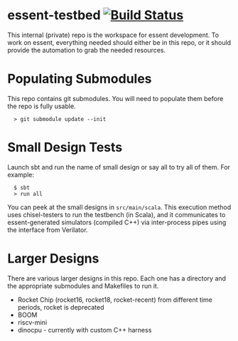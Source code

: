 essent-testbed [![Build Status](https://github.com/ucsc-vama/essent-testbed/actions/workflows/scala-ci.yml/badge.svg)](https://github.com/ucsc-vama/essent-testbed/actions/workflows/scala-ci.yml)
================================================================================

This internal (private) repo is the workspace for essent development. To work on essent, everything needed should either be in this repo, or it should provide the automation to grab the needed resources.


# Populating Submodules
This repo contains git submodules. You will need to populate them before the repo is fully usable.
```
  > git submodule update --init
```


# Small Design Tests
Launch sbt and run the name of small design or say all to try all of them. For example:
```
  $ sbt
  > run all
```
You can peek at the small designs in `src/main/scala`. This execution method uses chisel-testers to run the testbench (in Scala), and it communicates to essent-generated simulators (compiled C++) via inter-process pipes using the interface from Verilator.


# Larger Designs
There are various larger designs in this repo. Each one has a directory and the appropriate submodules and Makefiles to run it.
  + Rocket Chip (rocket16, rocket18, rocket-recent) from different time periods, rocket is deprecated
  + BOOM
  + riscv-mini
  + dinocpu - currently with custom C++ harness
